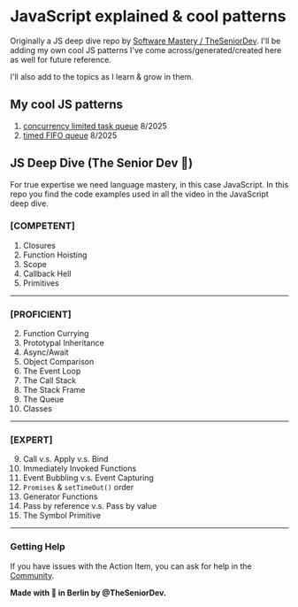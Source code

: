 # JavaScript explained & cool patterns

Originally a JS deep dive repo by [Software Mastery / TheSeniorDev](https://www.theseniordev.com/). I'll be adding my own cool JS patterns I've come across/generated/created here as well for future reference.

I'll also add to the topics as I learn & grow in them.

## My cool JS patterns

1. [concurrency limited task queue](./00_cool_patterns/01_concurrency_limited_task_queue.js) 8/2025
2. [timed FIFO queue](./00_cool_patterns/02_timed_fifo_queue.js) 8/2025

## JS Deep Dive (The Senior Dev 🔬)

For true expertise we need language mastery, in this case JavaScript. In this repo you find the code examples used in all the video in the JavaScript deep dive.

### [COMPETENT]

1. Closures
2. Function Hoisting
3. Scope
4. Callback Hell
5. Primitives

---

### [PROFICIENT]

2. Function Currying
3. Prototypal Inheritance
4. Async/Await
5. Object Comparison
6. The Event Loop
7. The Call Stack
8. The Stack Frame
9. The Queue
10. Classes

---

### [EXPERT]

9. Call v.s. Apply v.s. Bind
10. Immediately Invoked Functions
11. Event Bubbling v.s. Event Capturing
12. `Promises` & `setTimeOut()` order
13. Generator Functions
14. Pass by reference v.s. Pass by value
15. The Symbol Primitive

---

### Getting Help

If you have issues with the Action Item, you can ask for help in the [Community](https://community.theseniordev.com/home).

**Made with 🧡 in Berlin by @TheSeniorDev.**
